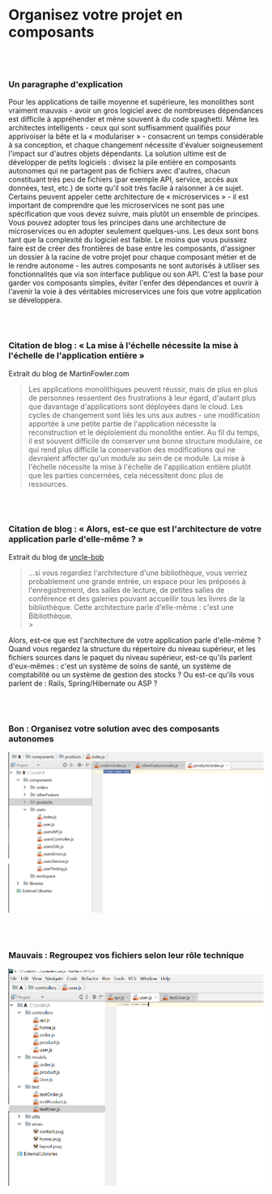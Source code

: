 # Organisez votre projet en composants

<br/><br/>

### Un paragraphe d'explication

Pour les applications de taille moyenne et supérieure, les monolithes sont vraiment mauvais - avoir un gros logiciel avec de nombreuses dépendances est difficile à appréhender et mène souvent à du code spaghetti. Même les architectes intelligents - ceux qui sont suffisamment qualifiés pour apprivoiser la bête et la « modulariser » - consacrent un temps considérable à sa conception, et chaque changement nécessite d'évaluer soigneusement l'impact sur d'autres objets dépendants. La solution ultime est de développer de petits logiciels : divisez la pile entière en composants autonomes qui ne partagent pas de fichiers avec d'autres, chacun constituant très peu de fichiers (par exemple API, service, accès aux données, test, etc.) de sorte qu'il soit très facile à raisonner à ce sujet. Certains peuvent appeler cette architecture de « microservices » - il est important de comprendre que les microservices ne sont pas une spécification que vous devez suivre, mais plutôt un ensemble de principes. Vous pouvez adopter tous les principes dans une architecture de microservices ou en adopter seulement quelques-uns. Les deux sont bons tant que la complexité du logiciel est faible. Le moins que vous puissiez faire est de créer des frontières de base entre les composants, d'assigner un dossier à la racine de votre projet pour chaque composant métier et de le rendre autonome - les autres composants ne sont autorisés à utiliser ses fonctionnalités que via son interface publique ou son API. C'est la base pour garder vos composants simples, éviter l'enfer des dépendances et ouvrir à l'avenir la voie à des véritables microservices une fois que votre application se développera.

<br/><br/>

### Citation de blog : « La mise à l'échelle nécessite la mise à l'échelle de l'application entière »

 Extrait du blog de MartinFowler.com

> Les applications monolithiques peuvent réussir, mais de plus en plus de personnes ressentent des frustrations à leur égard, d'autant plus que davantage d'applications sont déployées dans le cloud. Les cycles de changement sont liés les uns aux autres - une modification apportée à une petite partie de l'application nécessite la reconstruction et le déploiement du monolithe entier. Au fil du temps, il est souvent difficile de conserver une bonne structure modulaire, ce qui rend plus difficile la conservation des modifications qui ne devraient affecter qu'un module au sein de ce module. La mise à l'échelle nécessite la mise à l'échelle de l'application entière plutôt que les parties concernées, cela nécessitent donc plus de ressources.

<br/><br/>

### Citation de blog : « Alors, est-ce que est l'architecture de votre application parle d'elle-même ? »

 Extrait du blog de [uncle-bob](https://8thlight.com/blog/uncle-bob/2011/09/30/Screaming-Architecture.html)

> ...si vous regardiez l'architecture d'une bibliothèque, vous verriez probablement une grande entrée, un espace pour les préposés à l'enregistrement, des salles de lecture, de petites salles de conférence et des galeries pouvant accueillir tous les livres de la bibliothèque. Cette architecture parle d'elle-même : c'est une Bibliothèque.<br/>>

Alors, est-ce que est l'architecture de votre application parle d'elle-même ? Quand vous regardez la structure du répertoire du niveau supérieur, et les fichiers sources dans le paquet du niveau supérieur, est-ce qu'ils parlent d'eux-mêmes : c'est un système de soins de santé, un système de comptabilité ou un système de gestion des stocks ? Ou est-ce qu'ils vous parlent de : Rails, Spring/Hibernate ou ASP ?

<br/><br/>

### Bon : Organisez votre solution avec des composants autonomes

![alt text](../../assets/images/structurebycomponents.PNG "Solution d'organisation par composants")

<br/><br/>

### Mauvais : Regroupez vos fichiers selon leur rôle technique

![alt text](../../assets/images/structurebyroles.PNG "Solution d'organisation par rôles techniques")
